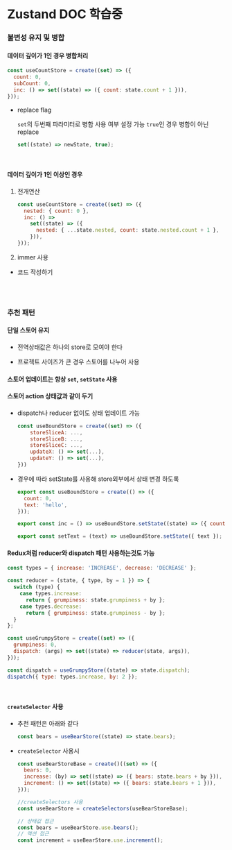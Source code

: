 # Zustand DOC 학습중

### 불변성 유지 및 병합

#### 데이터 깊이가 1인 경우 병합처리

```js
const useCountStore = create((set) => ({
  count: 0,
  subCount: 0,
  inc: () => set((state) => ({ count: state.count + 1 })),
}));
```

- replace flag

  `set`의 두번쨰 파라미터로 병합 사용 여부 설정 가능 `true`인 경우 병합이 아닌 replace

  ```js
  set((state) => newState, true);
  ```

<br/>

#### 데이터 깊이가 1인 이상인 경우

1. 전개연산

   ```js
   const useCountStore = create((set) => ({
     nested: { count: 0 },
     inc: () =>
       set((state) => ({
         nested: { ...state.nested, count: state.nested.count + 1 },
       })),
   }));
   ```

2. immer 사용

- 코드 작성하기

<br/>
<br/>

### 추천 패턴

#### 단일 스토어 유지

- 전역상태값은 하나의 store로 모여야 한다

- 프로젝트 사이즈가 큰 경우 스토어를 나누어 사용

#### 스토어 업데이트는 항상 `set`, `setState` 사용

#### 스토어 action 상태값과 같이 두기

- dispatch나 reducer 없이도 상태 업데이트 가능

  ```js
  const useBoundStore = create((set) => ({
      storeSliceA: ...,
      storeSliceB: ...,
      storeSliceC: ...,
      updateX: () => set(...),
      updateY: () => set(...),
  }))
  ```

- 경우에 따라 setState를 사용해 store외부에서 상태 변경 하도록

  ```js
  export const useBoundStore = create(() => ({
    count: 0,
    text: 'hello',
  }));

  export const inc = () => useBoundStore.setState((state) => ({ count: state.count + 1 }));

  export const setText = (text) => useBoundStore.setState({ text });
  ```

#### Redux처럼 reducer와 dispatch 패턴 사용하는것도 가능

```js
const types = { increase: 'INCREASE', decrease: 'DECREASE' };

const reducer = (state, { type, by = 1 }) => {
  switch (type) {
    case types.increase:
      return { grumpiness: state.grumpiness + by };
    case types.decrease:
      return { grumpiness: state.grumpiness - by };
  }
};

const useGrumpyStore = create((set) => ({
  grumpiness: 0,
  dispatch: (args) => set((state) => reducer(state, args)),
}));

const dispatch = useGrumpyStore((state) => state.dispatch);
dispatch({ type: types.increase, by: 2 });
```

<br/>

#### `createSelector` 사용

- 추천 패턴은 아래와 같다

  ```js
  const bears = useBearStore((state) => state.bears);
  ```

- `createSelector` 사용시

  ```js
  const useBearStoreBase = create()((set) => ({
    bears: 0,
    increase: (by) => set((state) => ({ bears: state.bears + by })),
    increment: () => set((state) => ({ bears: state.bears + 1 })),
  }));

  //createSelectors 사용
  const useBearStore = createSelectors(useBearStoreBase);

  // 상태값 접근
  const bears = useBearStore.use.bears();
  // 액션 접근
  const increment = useBearStore.use.increment();
  ```
